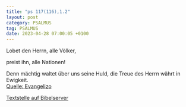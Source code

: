 ```yaml
---
title: "ps 117(116),1.2"
layout: post
category: PSALMUS
tag: PSALMUS
date: 2023-04-28 07:00:05 +0100
---
```

<!--more-->Lobet den Herrn, alle Völker,
preist ihn, alle Nationen!

Denn mächtig waltet über uns seine Huld,
die Treue des Herrn währt in Ewigkeit.<br>
[Quelle: Evangelizo](https://evangeliumtagfuertag.org/DE/gospel)

[Textstelle auf Bibelserver](https://www.bibleserver.com/EU/ps117(116),1.2)
